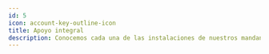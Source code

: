 ```yaml
---
id: 5
icon: account-key-outline-icon
title: Apoyo integral
description: Conocemos cada una de las instalaciones de nuestros mandantes, brindando apoyo a sus necesidades y desafíos para lograr respuestas ágiles en lasww operaciones.
---
```

